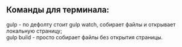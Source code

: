 ## Команды для терминала:
  gulp - по дефолту стоит gulp watch, собирает файлы и открывает локальную страницу;\
  gulp build - просто собирает файлы без открытия страницы.
